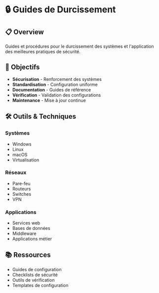 # 🔒 Guides de Durcissement

## 📋 Overview

Guides et procédures pour le durcissement des systèmes et l'application des meilleures pratiques de sécurité.

## 🎯 Objectifs

- **Sécurisation** - Renforcement des systèmes
- **Standardisation** - Configuration uniforme
- **Documentation** - Guides de référence
- **Vérification** - Validation des configurations
- **Maintenance** - Mise à jour continue

## 🛠️ Outils & Techniques

### Systèmes
- Windows
- Linux
- macOS
- Virtualisation

### Réseaux
- Pare-feu
- Routeurs
- Switches
- VPN

### Applications
- Services web
- Bases de données
- Middleware
- Applications métier

## 📚 Ressources

- Guides de configuration
- Checklists de sécurité
- Outils de vérification
- Templates de configuration 